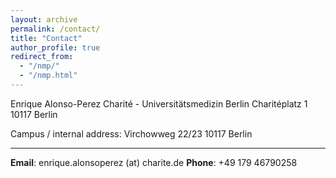 ```yaml
---
layout: archive
permalink: /contact/
title: "Contact"
author_profile: true
redirect_from: 
  - "/nmp/"
  - "/nmp.html"
---
```


Enrique Alonso-Perez
Charité - Universitätsmedizin Berlin
Charitéplatz 1
10117 Berlin

Campus / internal address:
Virchowweg 22/23
10117 Berlin

---

**Email**: enrique.alonsoperez (at) charite.de
**Phone**: +49 179 46790258
